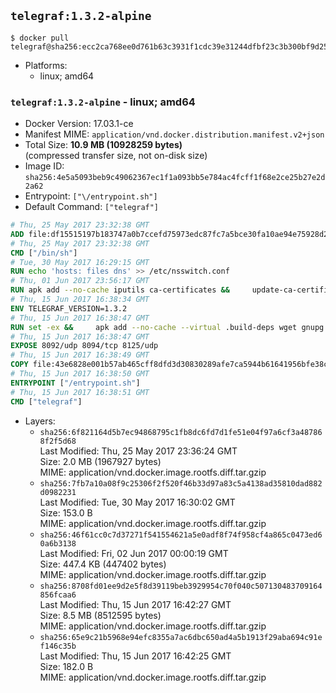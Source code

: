 ## `telegraf:1.3.2-alpine`

```console
$ docker pull telegraf@sha256:ecc2ca768ee0d761b63c3931f1cdc39e31244dfbf23c3b300bf9d2596e270efc
```

-	Platforms:
	-	linux; amd64

### `telegraf:1.3.2-alpine` - linux; amd64

-	Docker Version: 17.03.1-ce
-	Manifest MIME: `application/vnd.docker.distribution.manifest.v2+json`
-	Total Size: **10.9 MB (10928259 bytes)**  
	(compressed transfer size, not on-disk size)
-	Image ID: `sha256:4e5a5093beb9c49062367ec1f1a093bb5e784ac4fcff1f68e2ce25b27e2d2a62`
-	Entrypoint: `["\/entrypoint.sh"]`
-	Default Command: `["telegraf"]`

```dockerfile
# Thu, 25 May 2017 23:32:38 GMT
ADD file:df15515197b183747a0b7ccefd75973edc87fc7a5bce30fa10ae94e75928d25c in / 
# Thu, 25 May 2017 23:32:38 GMT
CMD ["/bin/sh"]
# Tue, 30 May 2017 16:29:15 GMT
RUN echo 'hosts: files dns' >> /etc/nsswitch.conf
# Thu, 01 Jun 2017 23:56:17 GMT
RUN apk add --no-cache iputils ca-certificates &&     update-ca-certificates
# Thu, 15 Jun 2017 16:38:34 GMT
ENV TELEGRAF_VERSION=1.3.2
# Thu, 15 Jun 2017 16:38:47 GMT
RUN set -ex &&     apk add --no-cache --virtual .build-deps wget gnupg tar &&     for key in         05CE15085FC09D18E99EFB22684A14CF2582E0C5 ;     do         gpg --keyserver ha.pool.sks-keyservers.net --recv-keys "$key" ||         gpg --keyserver pgp.mit.edu --recv-keys "$key" ||         gpg --keyserver keyserver.pgp.com --recv-keys "$key" ;     done &&     wget -q https://dl.influxdata.com/telegraf/releases/telegraf-${TELEGRAF_VERSION}-static_linux_amd64.tar.gz.asc &&     wget -q https://dl.influxdata.com/telegraf/releases/telegraf-${TELEGRAF_VERSION}-static_linux_amd64.tar.gz &&     gpg --batch --verify telegraf-${TELEGRAF_VERSION}-static_linux_amd64.tar.gz.asc telegraf-${TELEGRAF_VERSION}-static_linux_amd64.tar.gz &&     mkdir -p /usr/src /etc/telegraf &&     tar -C /usr/src -xzf telegraf-${TELEGRAF_VERSION}-static_linux_amd64.tar.gz &&     mv /usr/src/telegraf*/telegraf.conf /etc/telegraf/ &&     chmod +x /usr/src/telegraf*/* &&     cp -a /usr/src/telegraf*/* /usr/bin/ &&     rm -rf *.tar.gz* /usr/src /root/.gnupg &&     apk del .build-deps
# Thu, 15 Jun 2017 16:38:47 GMT
EXPOSE 8092/udp 8094/tcp 8125/udp
# Thu, 15 Jun 2017 16:38:49 GMT
COPY file:43e6828e001b57ab465cff8dfd3d30830289afe7ca5944b61641956bfe38cd1c in /entrypoint.sh 
# Thu, 15 Jun 2017 16:38:50 GMT
ENTRYPOINT ["/entrypoint.sh"]
# Thu, 15 Jun 2017 16:38:51 GMT
CMD ["telegraf"]
```

-	Layers:
	-	`sha256:6f821164d5b7ec94868795c1fb8dc6fd7d1fe51e04f97a6cf3a487868f2f5d68`  
		Last Modified: Thu, 25 May 2017 23:36:24 GMT  
		Size: 2.0 MB (1967927 bytes)  
		MIME: application/vnd.docker.image.rootfs.diff.tar.gzip
	-	`sha256:7fb7a10a08f9c25306f2f520f46b33d97a83c5a4138ad35810dad882d0982231`  
		Last Modified: Tue, 30 May 2017 16:30:02 GMT  
		Size: 153.0 B  
		MIME: application/vnd.docker.image.rootfs.diff.tar.gzip
	-	`sha256:46f61cc0c7d37271f541554621a5e0adf8f74f958cf4a865c0473ed60a6b3138`  
		Last Modified: Fri, 02 Jun 2017 00:00:19 GMT  
		Size: 447.4 KB (447402 bytes)  
		MIME: application/vnd.docker.image.rootfs.diff.tar.gzip
	-	`sha256:8708fd01ee9d2e5f8d39119beb3929954c70f040c507130483709164856fcaa6`  
		Last Modified: Thu, 15 Jun 2017 16:42:27 GMT  
		Size: 8.5 MB (8512595 bytes)  
		MIME: application/vnd.docker.image.rootfs.diff.tar.gzip
	-	`sha256:65e9c21b5968e94efc8355a7ac6dbc650ad4a5b1913f29aba694c91ef146c35b`  
		Last Modified: Thu, 15 Jun 2017 16:42:25 GMT  
		Size: 182.0 B  
		MIME: application/vnd.docker.image.rootfs.diff.tar.gzip
